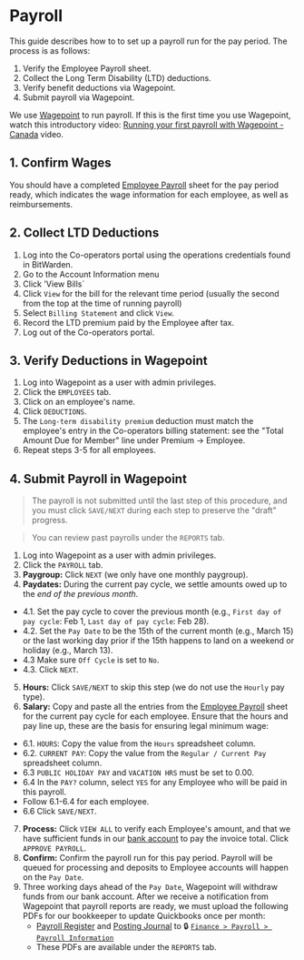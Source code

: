 # Payroll

This guide describes how to to set up a payroll run for the pay period. The process is as follows:
1. Verify the Employee Payroll sheet.
2. Collect the Long Term Disability (LTD) deductions.
3. Verify benefit deductions via Wagepoint.
3. Submit payroll via Wagepoint.

We use [Wagepoint](https://wagepoint.com) to run payroll. If this is the first time you use Wagepoint, watch this introductory video: [Running your first payroll with Wagepoint - Canada](https://www.youtube.com/watch?v=KfLMcqGTDwE) video.

## 1. Confirm Wages

You should have a completed [Employee Payroll](http://link.hypha.coop/payroll) sheet for the pay period ready, which indicates the wage information for each employee, as well as reimbursements.

## 2. Collect LTD Deductions

1. Log into the Co-operators portal using the operations credentials found in BitWarden.
2. Go to the Account Information menu
3. Click 'View Bills`
4. Click `View` for the bill for the relevant time period (usually the second from the top at the time of running payroll)
5. Select `Billing Statement` and click `View`.
6. Record the LTD premium paid by the Employee after tax.
7. Log out of the Co-operators portal.

## 3. Verify Deductions in Wagepoint

1. Log into Wagepoint as a user with admin privileges.
2. Click the `EMPLOYEES` tab.
3. Click on an employee's name.
4. Click `DEDUCTIONS`.
5. The `Long-term disability premium` deduction must match the employee's entry in the Co-operators billing statement: see the "Total Amount Due for Member" line under Premium -> Employee.
6. Repeat steps 3-5 for all employees.

## 4. Submit Payroll in Wagepoint

> The payroll is not submitted until the last step of this procedure, and you must click `SAVE/NEXT` during each step to preserve the "draft" progress.

> You can review past payrolls under the `REPORTS` tab.

1. Log into Wagepoint as a user with admin privileges.
2. Click the `PAYROLL` tab.
3. **Paygroup:** Click `NEXT` (we only have one monthly paygroup).
4. **Paydates:** During the current pay cycle, we settle amounts owed up to the _end of the previous month_.
 - 4.1. Set the pay cycle to cover the previous month (e.g., `First day of pay cycle`: Feb 1, `Last day of pay cycle`:  Feb 28).
 - 4.2. Set the `Pay Date` to be the 15th of the current month (e.g., March 15) or the last working day prior if the 15th happens to land on a weekend or holiday (e.g., March 13).
 - 4.3 Make sure `Off Cycle` is set to `No`.
 - 4.3. Click `NEXT`.
5. **Hours:** Click `SAVE/NEXT` to skip this step (we do not use the `Hourly` pay type).
6. **Salary:** Copy and paste all the entries from the [Employee Payroll](http://link.hypha.coop/payroll) sheet for the current pay cycle for each employee. Ensure that the hours and pay line up, these are the basis for ensuring legal minimum wage:
 - 6.1. `HOURS`: Copy the value from the `Hours` spreadsheet column.
 - 6.2. `CURRENT PAY`: Copy the value from the `Regular / Current Pay` spreadsheet column.
 - 6.3 `PUBLIC HOLIDAY PAY` and `VACATION HRS` must be set to 0.00.
 - 6.4 In the `PAY?` column, select `YES` for any Employee who will be paid in this payroll.
 - Follow 6.1-6.4 for each employee.
 - 6.6 Click `SAVE/NEXT`.
7. **Process:** Click `VIEW ALL` to verify each Employee's amount, and that we have sufficient funds in our [bank account](https://www.desjardins.com/ca/) to pay the invoice total. Click `APPROVE PAYROLL`.
8. **Confirm:** Confirm the payroll run for this pay period. Payroll will be queued for processing and deposits to Employee accounts will happen on the `Pay Date`.
9. Three working days ahead of the `Pay Date`, Wagepoint will withdraw funds from our bank account.
    After we receive a notification from Wagepoint that payroll reports are ready, we must upload the following PDFs for our bookkeeper to update Quickbooks once per month:
    - [Payroll Register](https://secure.wagepoint.com/payrollRegister) and [Posting Journal](https://secure.wagepoint.com/postingJournal) to 🔒 [`Finance > Payroll > Payroll Information`](https://drive.google.com/drive/u/0/folders/1wWo9KqNwWdUK5d-jkApV3id_Y_dpftT9)
    - These PDFs are available under the `REPORTS` tab.